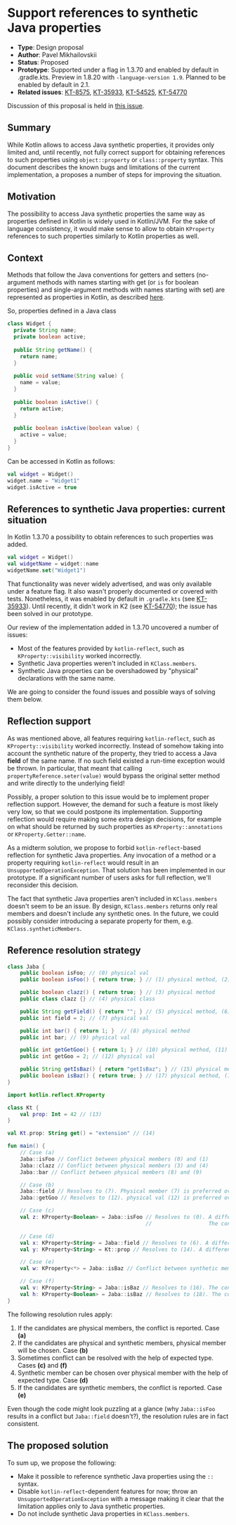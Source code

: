 # Support references to synthetic Java properties

* **Type**: Design proposal
* **Author**: Pavel Mikhailovskii
* **Status**: Proposed
* **Prototype**: Supported under a flag in 1.3.70 and enabled by default in .gradle.kts. Preview in 1.8.20 with `-language-version 1.9`. Planned to be enabled by default in 2.1.
* **Related issues**: [KT-8575](https://youtrack.jetbrains.com/issue/KT-8575), [KT-35933](https://youtrack.jetbrains.com/issue/KT-35933), [KT-54525](https://youtrack.jetbrains.com/issue/KT-54525), [KT-54770](https://youtrack.jetbrains.com/issue/KT-54770)

Discussion of this proposal is held in [this issue](https://github.com/Kotlin/KEEP/issues/328).

## Summary

While Kotlin allows to access Java synthetic properties, it provides only limited and, until recently, 
not fully correct support for obtaining references to such properties using `object::property` or `class::property` syntax. 
This document describes the known bugs and limitations of the current implementation, a proposes a number of steps for improving the situation. 

## Motivation

The possibility to access Java synthetic properties the same way as properties defined in Kotlin is widely used in Kotlin/JVM.
For the sake of language consistency, it would make sense to allow to obtain `KProperty` references to such properties
similarly to Kotlin properties as well.

## Context

Methods that follow the Java conventions for getters and setters (no-argument methods with names starting with get
(or `is` for boolean properties) and single-argument methods with names starting with set)
are represented as properties in Kotlin, as described [here](https://kotlinlang.org/docs/java-interop.html#getters-and-setters).

So, properties defined in a Java class
```java
class Widget {
  private String name;
  private boolean active;
  
  public String getName() {
    return name;
  }
  
  public void setName(String value) {
    name = value;
  }
  
  public boolean isActive() {
    return active;
  }
  
  public boolean isActive(boolean value) {
    active = value;
  }
}
```
Can be accessed in Kotlin as follows:
```kotlin
val widget = Widget()
widget.name = "Widget1"
widget.isActive = true
```

## References to synthetic Java properties: current situation

In Kotlin 1.3.70 a possibility to obtain references to such properties was added.
```kotlin
val widget = Widget()
val widgetName = widget::name
widgetName.set("Widget1")
```
That functionality was never widely advertised, and was only available under a feature flag.
It also wasn't properly documented or covered with tests.
Nonetheless, it was enabled by default in `.gradle.kts` (see [KT-35933](https://youtrack.jetbrains.com/issue/KT-35933)).
Until recently, it didn't work in K2 (see [KT-54770](https://youtrack.jetbrains.com/issue/KT-54770)); the issue has been
solved in our prototype.

Our review of the implementation added in 1.3.70 uncovered a number of issues:
- Most of the features provided by `kotlin-reflect`, such as `KProperty::visibility` worked incorrectly.
- Synthetic Java properties weren't included in `KClass.members`.
- Synthetic Java properties can be overshadowed by "physical" declarations with the same name.

We are going to consider the found issues and possible ways of solving them below.

## Reflection support

As was mentioned above, all features requiring `kotlin-reflect`, such as `KProperty::visibility` worked incorrectly. 
Instead of somehow taking into account the synthetic nature of the property, they tried to access a Java **field** of the same name. 
If no such field existed a run-time exception would be thrown.
In particular, that meant that calling `propertyReference.seter(value)` would bypass the original setter method and write
directly to the underlying field!

Possibly, a proper solution to this issue would be to implement proper reflection support.
However, the demand for such a feature is most likely very low, so that we could postpone its implementation.
Supporting reflection would require making some extra design decisions, for example on what should be returned
by such properties as `KProperty::annotations` or `KProperty.Getter::name`.

As a midterm solution, we propose to forbid `kotlin-reflect`-based reflection for synthetic Java properties.
Any invocation of a method or a property requiring `kotlin-reflect` would result in an `UnsupportedOperationException`.
That solution has been implemented in our prototype.
If a significant number of users asks for full reflection, we'll reconsider this decision.

The fact that synthetic Java properties aren't included in `KClass.members` doesn't seem to be an issue.
By design, `KClass.members` returns only real members and doesn't include any synthetic ones.
In the future, we could possibly consider introducing a separate property for them, e.g. `KClass.syntheticMembers`.

## Reference resolution strategy

```java
class Jaba {
    public boolean isFoo; // (0) physical val
    public boolean isFoo() { return true; } // (1) physical method, (2) synthetic val

    public boolean clazz() { return true; } // (3) physical method
    public class clazz {} // (4) physical class

    public String getField() { return ""; } // (5) physical method, (6) synthetic val
    public int field = 2; // (7) physical val

    public int bar() { return 1; }  // (8) physical method
    public int bar; // (9) physical val

    public int getGetGoo() { return 1; } // (10) physical method, (11) synthetic val
    public int getGoo = 2; // (12) physical val

    public String getIsBaz() { return "getIsBaz"; } // (15) physical method, (16) synthetic val
    public boolean isBaz() { return true; } // (17) physical method, (18) synthetic val
}
```

```kotlin
import kotlin.reflect.KProperty

class Kt {
    val prop: Int = 42 // (13)
}

val Kt.prop: String get() = "extension" // (14)

fun main() {
    // Case (a)
    Jaba::isFoo // Conflict between physical members (0) and (1)
    Jaba::clazz // Conflict between physical members (3) and (4)
    Jaba::bar // Conflict between physical members (8) and (9)

    // Case (b)
    Jaba::field // Resolves to (7). Physical member (7) is preferred over synthetic val (6)
    Jaba::getGoo // Resolves to (12). physical val (12) is preferred over synthetic val (11)

    // Case (c)
    val z: KProperty<Boolean> = Jaba::isFoo // Resolves to (0). A different member is chosen in conflicting situation.
                                            //                  The conflict is resolved

    // Case (d)
    val x: KProperty<String> = Jaba::field // Resolves to (6). A different member is chosen in non-conflicting situation
    val y: KProperty<String> = Kt::prop // Resolves to (14). A different member is chosen in non-conflicting situation

    // Case (e)
    val w: KProperty<*> = Jaba::isBaz // Conflict between synthetic members (16) and (18)

    // Case (f)
    val v: KProperty<String> = Jaba::isBaz // Resolves to (16). The conflict is resolved
    val h: KProperty<Boolean> = Jaba::isBaz // Resolves to (18). The conflict is resolved
}
```

The following resolution rules apply:
1. If the candidates are physical members, the conflict is reported. Case **(a)**
2. If the candidates are physical and synthetic members, physical member will be chosen. Case **(b)**
3. Sometimes conflict can be resolved with the help of expected type. Cases **(c)** and **(f)**
4. Synthetic member can be chosen over physical member with the help of expected type. Case **(d)**
5. If the candidates are synthetic members, the conflict is reported. Case **(e)**

Even though the code might look puzzling at a glance (why `Jaba::isFoo` results in a conflict but `Jaba::field` doesn't?),
the resolution rules are in fact consistent.

## The proposed solution

To sum up, we propose the following:
- Make it possible to reference synthetic Java properties using the `::` syntax.
- Disable `kotlin-reflect`-dependent features for now; throw an `UnsupportedOperationException` with a message making
it clear that the limitation applies only to Java synthetic properties.
- Do not include synthetic Java properties in `KClass.members`.